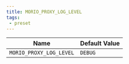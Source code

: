 ```yaml
---
title: MORIO_PROXY_LOG_LEVEL
tags:
 - preset
---
```





<!-- MORIO_AUTO_GENERATED_CONTENT_STARTS - Manual changes made below will be overwritten -->
| Name | Default Value |
|------|---------------|
| `MORIO_PROXY_LOG_LEVEL` | `DEBUG` |
<!-- MORIO_AUTO_GENERATED_CONTENT_ENDS - Manual changes made above will be overwritten -->
